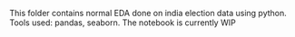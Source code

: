 This folder contains normal EDA done on india election data using python.
Tools used: pandas, seaborn.
The notebook is currently WIP

